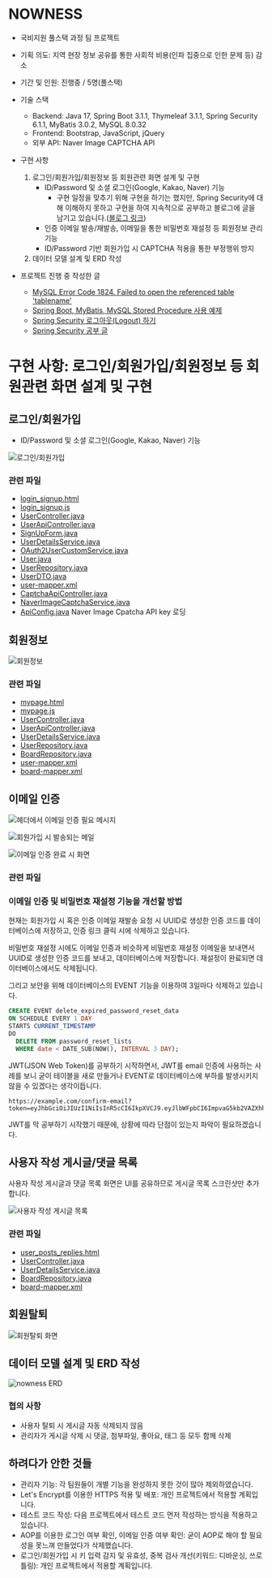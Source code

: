 # NOWNESS
- 국비지원 풀스택 과정 팀 프로젝트
- 기획 의도: 지역 현장 정보 공유를 통한 사회적 비용(인파 집중으로 인한 문제 등) 감소
- 기간 및 인원: 진행중 / 5명(풀스택)

- 기술 스택
  - Backend: Java 17, Spring Boot 3.1.1, Thymeleaf 3.1.1, Spring Security 6.1.1, MyBatis 3.0.2, MySQL 8.0.32
  - Frontend: Bootstrap, JavaScript, jQuery
  - 외부 API: Naver Image CAPTCHA API

- 구현 사항
  1) 로그인/회원가입/회원정보 등 회원관련 화면 설계 및 구현
      - ID/Password 및 소셜 로그인(Google, Kakao, Naver) 기능
        - 구현 일정을 맞추기 위해 구현을 하기는 했지만, Spring Security에 대해 이해하지 못하고 구현을 하여 지속적으로 공부하고 블로그에 글을 남기고 있습니다.([블로그 링크](https://limvik.github.io/categories/spring/)) 
      - 인증 이메일 발송/재발송, 이메일을 통한 비밀번호 재설정 등 회원정보 관리 기능
      - ID/Password 기반 회원가입 시 CAPTCHA 적용을 통한 부정행위 방지
  2) 데이터 모델 설계 및 ERD 작성
 
- 프로젝트 진행 중 작성한 글
  - [MySQL Error Code 1824. Failed to open the referenced table 'tablename'](https://limvik.github.io/posts/mysql-error-code-1824/)
  - [Spring Boot, MyBatis, MySQL Stored Procedure 사용 예제](https://limvik.github.io/posts/stored-procedure-example-in-spring-boot-mybatis-mysql/)
  - [Spring Security 로그아웃(Logout) 하기](https://limvik.github.io/posts/spring-security-logout-operation/)
  - [Spring Security 공부 글](https://limvik.github.io/categories/spring/)

# 구현 사항: 로그인/회원가입/회원정보 등 회원관련 화면 설계 및 구현

## 로그인/회원가입

- ID/Password 및 소셜 로그인(Google, Kakao, Naver) 기능

![로그인/회원가입](https://github.com/kdtkdt/NOWNESS/assets/135004614/cb92ee49-7765-41ae-9be2-98a1a73739cb)

### 관련 파일

- [login_signup.html](https://github.com/kdtkdt/NOWNESS/blob/sg/src/main/resources/templates/login_signup.html)
- [login_signup.js](https://github.com/kdtkdt/NOWNESS/blob/sg/src/main/resources/static/js/user/login_signup.js)
- [UserController.java](https://github.com/kdtkdt/NOWNESS/blob/sg/src/main/java/highfive/nowness/controller/UserController.java)
- [UserApiController.java](https://github.com/kdtkdt/NOWNESS/blob/sg/src/main/java/highfive/nowness/controller/UserApiController.java)
- [SignUpForm.java](https://github.com/kdtkdt/NOWNESS/blob/sg/src/main/java/highfive/nowness/controller/SignUpForm.java)
- [UserDetailsService.java](https://github.com/kdtkdt/NOWNESS/blob/sg/src/main/java/highfive/nowness/service/UserDetailsService.java)
- [OAuth2UserCustomService.java](https://github.com/kdtkdt/NOWNESS/blob/sg/src/main/java/highfive/nowness/service/OAuth2UserCustomService.java)
- [User.java](https://github.com/kdtkdt/NOWNESS/blob/sg/src/main/java/highfive/nowness/domain/User.java)
- [UserRepository.java](https://github.com/kdtkdt/NOWNESS/blob/sg/src/main/java/highfive/nowness/repository/UserRepository.java)
- [UserDTO.java](https://github.com/kdtkdt/NOWNESS/blob/sg/src/main/java/highfive/nowness/dto/UserDTO.java)
- [user-mapper.xml](https://github.com/kdtkdt/NOWNESS/blob/sg/src/main/resources/mapper/user-mapper.xml)
- [CaptchaApiController.java](https://github.com/kdtkdt/NOWNESS/blob/sg/src/main/java/highfive/nowness/controller/CaptchaApiController.java)
- [NaverImageCaptchaService.java](https://github.com/kdtkdt/NOWNESS/blob/sg/src/main/java/highfive/nowness/captcha/NaverImageCaptchaService.java)
- [ApiConfig.java](https://github.com/kdtkdt/NOWNESS/blob/sg/src/main/java/highfive/nowness/config/ApiConfig.java) Naver Image Cpatcha API key 로딩

## 회원정보

![회원정보](https://github.com/kdtkdt/NOWNESS/assets/135004614/c456de35-07c9-4848-b5d1-97dfa7c4582f)

### 관련 파일

- [mypage.html](https://github.com/kdtkdt/NOWNESS/blob/sg/src/main/resources/templates/mypage.html)
- [mypage.js](https://github.com/kdtkdt/NOWNESS/blob/sg/src/main/resources/static/js/user/mypage.js)
- [UserController.java](https://github.com/kdtkdt/NOWNESS/blob/sg/src/main/java/highfive/nowness/controller/UserController.java#L104-L121)
- [UserApiController.java](https://github.com/kdtkdt/NOWNESS/blob/sg/src/main/java/highfive/nowness/controller/UserApiController.java)
- [UserDetailsService.java](https://github.com/kdtkdt/NOWNESS/blob/sg/src/main/java/highfive/nowness/service/UserDetailsService.java)
- [UserRepository.java](https://github.com/kdtkdt/NOWNESS/blob/sg/src/main/java/highfive/nowness/repository/UserRepository.java)
- [BoardRepository.java](https://github.com/kdtkdt/NOWNESS/blob/sg/src/main/java/highfive/nowness/repository/BoardRepository.java)
- [user-mapper.xml](https://github.com/kdtkdt/NOWNESS/blob/sg/src/main/resources/mapper/user-mapper.xml)
- [board-mapper.xml](https://github.com/kdtkdt/NOWNESS/blob/sg/src/main/resources/mapper/board-mapper.xml)

## 이메일 인증

![헤더에서 이메일 인증 필요 메시지](https://github.com/kdtkdt/NOWNESS/assets/135004614/62fb12e3-b890-4d33-b2b3-6178959a50dc)

![회원가입 시 발송되는 메일](https://github.com/kdtkdt/NOWNESS/assets/135004614/59e47b54-94b2-4213-9634-072a1acc0e46)

![이메일 인증 완료 시 화면](https://github.com/kdtkdt/NOWNESS/assets/135004614/14e13477-d108-451a-843e-e8f83ce157ed)

### 관련 파일

### 이메일 인증 및 비밀번호 재설정 기능을 개선할 방법

현재는 회원가입 시 혹은 인증 이메일 재발송 요청 시 UUID로 생성한 인증 코드를 데이터베이스에 저장하고, 인증 링크 클릭 시에 삭제하고 있습니다.

비밀번호 재설정 시에도 이메일 인증과 비슷하게 비밀번호 재설정 이메일을 보내면서 UUID로 생성한 인증 코드를 보내고, 데이터베이스에 저장합니다. 재설정이 완료되면 데이터베이스에서도 삭제됩니다.

그리고 보안을 위해 데이터베이스의 EVENT 기능을 이용하여 3일마다 삭제하고 있습니다.

```sql
CREATE EVENT delete_expired_password_reset_data
ON SCHEDULE EVERY 1 DAY
STARTS CURRENT_TIMESTAMP
DO
  DELETE FROM password_reset_lists
  WHERE date < DATE_SUB(NOW(), INTERVAL 3 DAY);
```

JWT(JSON Web Token)를 공부하기 시작하면서, JWT를 email 인증에 사용하는 사례를 보니 굳이 테이블을 새로 만들거나 EVENT로 데이터베이스에 부하를 발생시키지 않을 수 있겠다는 생각이듭니다.

```
https://example.com/confirm-email?token=eyJhbGciOiJIUzI1NiIsInR5cCI6IkpXVCJ9.eyJlbWFpbCI6ImpvaG5kb2VAZXhhbXBsZS5jb20iLCJpYXQiOjE2MDUxNzU4OTIsImV4cCI6MTYwNTE4MzA5Mn0.A9G_WUqabZn_3hNQPZTgS1K1S9HaoQIGtSowuhcXfL4
```

JWT를 막 공부하기 시작했기 때문에, 상황에 따라 단점이 있는지 파악이 필요하겠습니다.

## 사용자 작성 게시글/댓글 목록

사용자 작성 게시글과 댓글 목록 화면은 UI를 공유하므로 게시글 목록 스크린샷만 추가합니다.

![사용자 작성 게시글 목록](https://github.com/kdtkdt/NOWNESS/assets/135004614/44b8c1ee-8e21-487c-af27-882ae0f73484)

### 관련 파일

- [user_posts_replies.html](https://github.com/kdtkdt/NOWNESS/blob/sg/src/main/resources/templates/user_posts_replies.html)
- [UserController.java](https://github.com/kdtkdt/NOWNESS/blob/sg/src/main/java/highfive/nowness/controller/UserController.java#L123-L157)
- [UserDetailsService.java](https://github.com/kdtkdt/NOWNESS/blob/sg/src/main/java/highfive/nowness/service/UserDetailsService.java#L206-L224)
- [BoardRepository.java](https://github.com/kdtkdt/NOWNESS/blob/sg/src/main/java/highfive/nowness/repository/BoardRepository.java)
- [board-mapper.xml](https://github.com/kdtkdt/NOWNESS/blob/sg/src/main/resources/mapper/board-mapper.xml#L15-L39)

## 회원탈퇴

![회원탈퇴 화면](https://github.com/kdtkdt/NOWNESS/assets/135004614/e1813ae5-db4f-4041-a33d-fac08689d73f)


## 데이터 모델 설계 및 ERD 작성

![nowness ERD](https://github.com/kdtkdt/NOWNESS/assets/135004614/b04546f4-0754-4f67-8f56-e9034860cae5)

### 협의 사항

- 사용자 탈퇴 시 게시글 자동 삭제되지 않음
- 관리자가 게시글 삭제 시 댓글, 첨부파일, 좋아요, 태그 등 모두 함께 삭제

## 하려다가 안한 것들

- 관리자 기능: 각 팀원들이 개별 기능을 완성하지 못한 것이 많아 제외하였습니다.
- Let's Encrypt를 이용한 HTTPS 적용 및 배포: 개인 프로젝트에서 적용할 계획입니다.
- 테스트 코드 작성: 다음 프로젝트에서 테스트 코드 먼저 작성하는 방식을 적용하고 있습니다.
- AOP를 이용한 로그인 여부 확인, 이메일 인증 여부 확인: 굳이 AOP로 해야 할 필요성을 못느껴 만들었다가 삭제했습니다.
- 로그인/회원가입 시 키 입력 감지 및 유효성, 중복 검사 개선(키워드: 디바운싱, 쓰로틀링): 개인 프로젝트에서 적용할 계획입니다.
